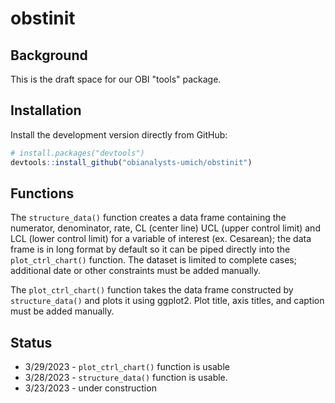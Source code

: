 # obstinit

## Background

This is the draft space for our OBI "tools" package.

## Installation

Install the development version directly from GitHub:

``` r
# install.packages("devtools")
devtools::install_github("obianalysts-umich/obstinit")
```

## Functions

The `structure_data()` function creates a data frame containing the numerator, denominator, rate, CL (center line) UCL (upper control limit) and LCL (lower control limit) for a variable of interest (ex. Cesarean); the data frame is in long format by default so it can be piped directly into the `plot_ctrl_chart()` function. The dataset is limited to complete cases; additional date or other constraints must be added manually.

The `plot_ctrl_chart()` function takes the data frame constructed by `structure_data()` and plots it using ggplot2. Plot title, axis titles, and caption must be added manually.

## Status

* 3/29/2023 - `plot_ctrl_chart()` function is usable
* 3/28/2023 - `structure_data()` function is usable. 
* 3/23/2023 - under construction
